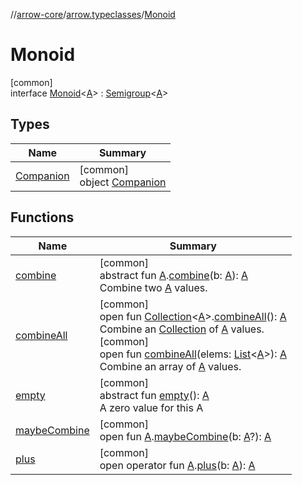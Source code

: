 //[arrow-core](../../../index.md)/[arrow.typeclasses](../index.md)/[Monoid](index.md)

# Monoid

[common]\
interface [Monoid](index.md)&lt;[A](index.md)&gt; : [Semigroup](../-semigroup/index.md)&lt;[A](index.md)&gt;

## Types

| Name | Summary |
|---|---|
| [Companion](-companion/index.md) | [common]<br>object [Companion](-companion/index.md) |

## Functions

| Name | Summary |
|---|---|
| [combine](../-semigroup/combine.md) | [common]<br>abstract fun [A](index.md).[combine](../-semigroup/combine.md)(b: [A](index.md)): [A](index.md)<br>Combine two [A](../-semigroup/index.md) values. |
| [combineAll](combine-all.md) | [common]<br>open fun [Collection](https://kotlinlang.org/api/latest/jvm/stdlib/kotlin.collections/-collection/index.html)&lt;[A](index.md)&gt;.[combineAll](combine-all.md)(): [A](index.md)<br>Combine an [Collection](https://kotlinlang.org/api/latest/jvm/stdlib/kotlin.collections/-collection/index.html) of [A](index.md) values.<br>[common]<br>open fun [combineAll](combine-all.md)(elems: [List](https://kotlinlang.org/api/latest/jvm/stdlib/kotlin.collections/-list/index.html)&lt;[A](index.md)&gt;): [A](index.md)<br>Combine an array of [A](index.md) values. |
| [empty](empty.md) | [common]<br>abstract fun [empty](empty.md)(): [A](index.md)<br>A zero value for this A |
| [maybeCombine](../-semigroup/maybe-combine.md) | [common]<br>open fun [A](index.md).[maybeCombine](../-semigroup/maybe-combine.md)(b: [A](index.md)?): [A](index.md) |
| [plus](../-semigroup/plus.md) | [common]<br>open operator fun [A](index.md).[plus](../-semigroup/plus.md)(b: [A](index.md)): [A](index.md) |
